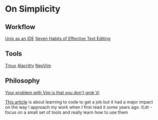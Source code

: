 # On Simplicity

## Workflow
[Unix as an IDE](https://blog.sanctum.geek.nz/series/unix-as-ide/)
[Seven Habits of Effective Text Editing](https://moolenaar.net/habits.html)

## Tools
[Tmux](https://github.com/tmux/tmux/wiki)
[Alacritty](https://github.com/alacritty/alacritty)
[NeoVim](https://neovim.io/)


## Philosophy
[Your problem with Vim is that you don't grok Vi](https://stackoverflow.com/questions/1218390/what-is-your-most-productive-shortcut-with-vim/1220118#1220118)

[This article](https://medium.com/free-code-camp/a-cautionary-tale-of-learning-to-code-my-own-eddb24d9d5a7) is about learning to code to get a job but it had a major impact on the way I approach my work when I first read it some years ago.
tl;dr - focus on a small set of tools and really learn how to use them
